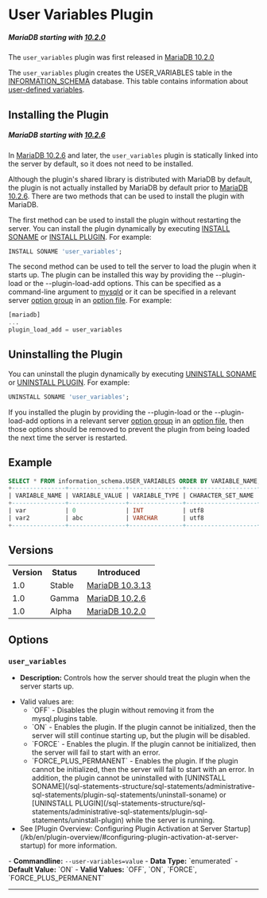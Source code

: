 # User Variables Plugin

##### MariaDB starting with [10.2.0](/kb/en/mariadb-1020-release-notes/)

The `user_variables` plugin was first released in [MariaDB 10.2.0](/kb/en/mariadb-1020-release-notes/)

The `user_variables` plugin creates the <a undefined>USER_VARIABLES</a> table in the [INFORMATION_SCHEMA](/sql-statements-structure/sql-statements/administrative-sql-statements/system-tables/information-schema) database. This table contains information about [user-defined variables](/sql-statements-structure/sql-language-structure/user-defined-variables).

## Installing the Plugin

##### MariaDB starting with [10.2.6](/kb/en/mariadb-1026-release-notes/)

In [MariaDB 10.2.6](/kb/en/mariadb-1026-release-notes/) and later, the `user_variables` plugin is statically linked into the server by default, so it does not need to be installed.

Although the plugin's shared library is distributed with MariaDB by default, the plugin is not actually installed by MariaDB by default prior to [MariaDB 10.2.6](/kb/en/mariadb-1026-release-notes/). There are two methods that can be used to install the plugin with MariaDB.

The first method can be used to install the plugin without restarting the server. You can install the plugin dynamically by executing [INSTALL SONAME](/sql-statements-structure/sql-statements/administrative-sql-statements/plugin-sql-statements/install-soname) or [INSTALL PLUGIN](/sql-statements-structure/sql-statements/administrative-sql-statements/plugin-sql-statements/install-plugin). For example:

```sql
INSTALL SONAME 'user_variables';
```

The second method can be used to tell the server to load the plugin when it starts up. The plugin can be installed this way by providing the <a undefined>--plugin-load</a> or the <a undefined>--plugin-load-add</a> options. This can be specified as a command-line argument to [mysqld](/mariadb-administration/getting-installing-and-upgrading-mariadb/starting-and-stopping-mariadb/mysqld-options) or it can be specified in a relevant server [option group](/kb/en/configuring-mariadb-with-option-files/#option-groups) in an [option file](/mariadb-administration/getting-installing-and-upgrading-mariadb/configuring-mariadb-with-option-files). For example:

```sql
[mariadb]
...
plugin_load_add = user_variables
```

## Uninstalling the Plugin

You can uninstall the plugin dynamically by executing [UNINSTALL SONAME](/sql-statements-structure/sql-statements/administrative-sql-statements/plugin-sql-statements/uninstall-soname) or [UNINSTALL PLUGIN](/sql-statements-structure/sql-statements/administrative-sql-statements/plugin-sql-statements/uninstall-plugin). For example:

```sql
UNINSTALL SONAME 'user_variables';
```

If you installed the plugin by providing the <a undefined>--plugin-load</a> or the <a undefined>--plugin-load-add</a> options in a relevant server [option group](/kb/en/configuring-mariadb-with-option-files/#option-groups) in an [option file](/mariadb-administration/getting-installing-and-upgrading-mariadb/configuring-mariadb-with-option-files), then those options should be removed to prevent the plugin from being loaded the next time the server is restarted.

## Example

```sql
SELECT * FROM information_schema.USER_VARIABLES ORDER BY VARIABLE_NAME;
+---------------+----------------+---------------+--------------------+
| VARIABLE_NAME | VARIABLE_VALUE | VARIABLE_TYPE | CHARACTER_SET_NAME |
+---------------+----------------+---------------+--------------------+
| var           | 0              | INT           | utf8               |
| var2          | abc            | VARCHAR       | utf8               |
+---------------+----------------+---------------+--------------------+
```

## Versions

<table><tbody><tr><th>Version</th><th>Status</th><th>Introduced</th></tr>
<tr><td>1.0</td><td>Stable</td><td><a href="/kb/en/mariadb-10313-release-notes/">MariaDB 10.3.13</a></td></tr>
<tr><td>1.0</td><td>Gamma</td><td><a href="/kb/en/mariadb-1026-release-notes/">MariaDB 10.2.6</a></td></tr>
<tr><td>1.0</td><td>Alpha</td><td><a href="/kb/en/mariadb-1020-release-notes/">MariaDB 10.2.0</a></td></tr>
</tbody></table>

## Options

### `user_variables`

- <strong>Description:</strong> Controls how the server should treat the plugin when the server starts up.
<ul start="1"><li>Valid values are:
<ul start="1"><li>`OFF` - Disables the plugin without removing it from the <a undefined>mysql.plugins</a> table.
</li><li>`ON` - Enables the plugin. If the plugin cannot be initialized, then the server will still continue starting up, but the plugin will be disabled.
</li><li>`FORCE` - Enables the plugin. If the plugin cannot be initialized, then the server will fail to start with an error.
</li><li>`FORCE_PLUS_PERMANENT` - Enables the plugin. If the plugin cannot be initialized, then the server will fail to start with an error. In addition, the plugin cannot be uninstalled with [UNINSTALL SONAME](/sql-statements-structure/sql-statements/administrative-sql-statements/plugin-sql-statements/uninstall-soname) or [UNINSTALL PLUGIN](/sql-statements-structure/sql-statements/administrative-sql-statements/plugin-sql-statements/uninstall-plugin) while the server is running.
</li></ul>
</li><li>See [Plugin Overview: Configuring Plugin Activation at Server Startup](/kb/en/plugin-overview/#configuring-plugin-activation-at-server-startup) for more information.
</li></ul>
- <strong>Commandline:</strong> <code class="fixed" style="white-space:pre-wrap">--user-variables=value</code>
- <strong>Data Type:</strong> `enumerated`
- <strong>Default Value:</strong> `ON`
- <strong>Valid Values:</strong> `OFF`, `ON`, `FORCE`, `FORCE_PLUS_PERMANENT`

---